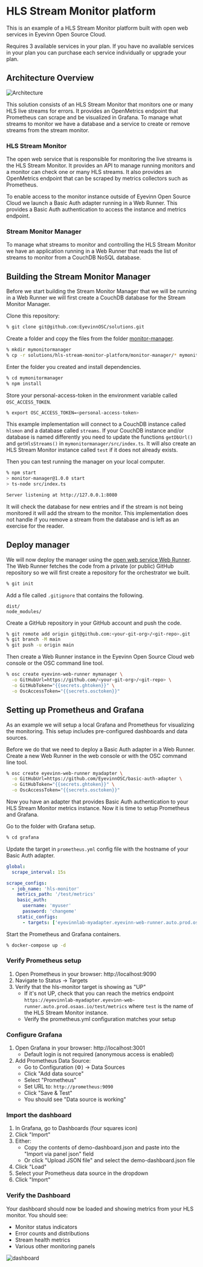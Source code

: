 # HLS Stream Monitor platform

This is an example of a HLS Stream Monitor platform built with open web services in Eyevinn Open Source Cloud.

Requires 3 available services in your plan. If you have no available services in your plan you can purchase each service individually or upgrade your plan.

## Architecture Overview

![Architecture](architecture.png)

This solution consists of an HLS Stream Monitor that monitors one or many HLS live streams for errors. It provides an OpenMetrics endpoint that Prometheus can scrape and be visualized in Grafana. To manage what streams to monitor we have a database and a service to create or remove streams from the stream monitor.

### HLS Stream Monitor

The open web service that is responsible for monitoring the live streams is the HLS Stream Monitor. It provides an API to manage running monitors and a monitor can check one or many HLS streams. It also provides an OpenMetrics endpoint that can be scraped by metrics collectors such as Prometheus.

To enable access to the monitor instance outside of Eyevinn Open Source Cloud we launch a Basic Auth adapter running in a Web Runner. This provides a Basic Auth authentication to access the instance and metrics endpoint.

### Stream Monitor Manager

To manage what streams to monitor and controlling the HLS Stream Monitor we have an application running in a Web Runner that reads the list of streams to monitor from a CouchDB NoSQL database.

## Building the Stream Monitor Manager

Before we start building the Stream Monitor Manager that we will be running in a Web Runner we will first create a CouchDB database for the Stream Monitor Manager.

Clone this repository:

```bash
% git clone git@github.com:EyevinnOSC/solutions.git
```

Create a folder and copy the files from the folder [monitor-manager](monitor-manager/).

```bash
% mkdir mymonitormanager
% cp -r solutions/hls-stream-monitor-platform/monitor-manager/* mymonitormanager/
```

Enter the folder you created and install dependencies.

```bash
% cd mymonitormanager
% npm install
```

Store your personal-access-token in the environment variable called `OSC_ACCESS_TOKEN`.

```bash
% export OSC_ACCESS_TOKEN=<personal-access-token>
```

This example implementation will connect to a CouchDB instance called `hlsmon` and a database called `streams`. If your CouchDB instance and/or database is named differently you need to update the functions `getDbUrl()` and `getHlsStreams()` in `mymonitormanager/src/index.ts`. It will also create an HLS Stream Monitor instance called `test` if it does not already exists.

Then you can test running the manager on your local computer.

```bash
% npm start
> monitor-manager@1.0.0 start
> ts-node src/index.ts

Server listening at http://127.0.0.1:8080
```

It will check the database for new entries and if the stream is not being monitored it will add the stream to the monitor. This implementation does not handle if you remove a stream from the database and is left as an exercise for the reader.

## Deploy manager

We will now deploy the manager using the [open web service Web Runner](https://app.osaas.io/dashboard/service/eyevinn-web-runner). The Web Runner
fetches the code from a private (or public) GitHub repository so we will first create
a repository for the orchestrator we built.

```bash
% git init
```

Add a file called `.gitignore` that contains the following.

```
dist/
node_modules/
```

Create a GitHub repository in your GitHub account and push the code. 

```bash
% git remote add origin git@github.com:<your-git-org>/<git-repo>.git
% git branch -M main
% git push -u origin main
```

Then create a Web Runner instance in the Eyevinn Open Source Cloud web console or the OSC command line tool.

```bash
% osc create eyevinn-web-runner mymanager \
  -o GitHubUrl=https://github.com/<your-git-org>/<git-repo> \
  -o GitHubToken="{{secrets.ghtoken}}" \
  -o OscAccessToken="{{secrets.osctoken}}"
```


## Setting up Prometheus and Grafana

As an example we will setup a local Grafana and Prometheus for visualizing the monitoring. This setup includes pre-configured dashboards and data sources.

Before we do that we need to deploy a Basic Auth adapter in a Web Runner. Create a new Web Runner in the web console or with the OSC command line tool.

```bash
% osc create eyevinn-web-runner myadapter \
  -o GitHubUrl=https://github.com/EyevinnOSC/basic-auth-adapter \
  -o GitHubToken="{{secrets.ghtoken}}" \
  -o OscAccessToken="{{secrets.osctoken}}"
```

Now you have an adapter that provides Basic Auth authentication to your HLS Stream Monitor metrics instance. Now it is time to setup Prometheus and Grafana.

Go to the folder with Grafana setup.

```bash
% cd grafana
```

Update the target in `prometheus.yml` config file with the hostname of your Basic Auth adapter.

```yaml
global:
  scrape_interval: 15s

scrape_configs:
  - job_name: 'hls-monitor'
    metrics_path: '/test/metrics'
    basic_auth:
      username: 'myuser'
      password: 'changeme'
    static_configs:
      - targets: ['eyevinnlab-myadapter.eyevinn-web-runner.auto.prod.osaas.io']

```

Start the Prometheus and Grafana containers.

```bash
% docker-compose up -d
```

### Verify Prometheus setup

1. Open Prometheus in your browser: http://localhost:9090
2. Navigate to Status -> Targets
3. Verify that the hls-monitor target is showing as "UP"
   - If it's not UP, check that you can reach the metrics endpoint `https://eyevinnlab-myadapter.eyevinn-web-runner.auto.prod.osaas.io/test/metrics` where `test` is the name of the HLS Stream Monitor instance.
   - Verify the prometheus.yml configuration matches your setup

### Configure Grafana

1. Open Grafana in your browser: http://localhost:3001
   - Default login is not required (anonymous access is enabled)
2. Add Prometheus Data Source:
   - Go to Configuration (⚙️) -> Data Sources
   - Click "Add data source"
   - Select "Prometheus"
   - Set URL to: `http://prometheus:9090`
   - Click "Save & Test"
   - You should see "Data source is working"

### Import the dashboard

1. In Grafana, go to Dashboards (four squares icon)
2. Click "Import"
3. Either:
   - Copy the contents of demo-dashboard.json and paste into the "Import via panel json" field
   - Or click "Upload JSON file" and select the demo-dashboard.json file
4. Click "Load"
5. Select your Prometheus data source in the dropdown
6. Click "Import"

### Verify the Dashboard

Your dashboard should now be loaded and showing metrics from your HLS monitor. You should see:

- Monitor status indicators
- Error counts and distributions
- Stream health metrics
- Various other monitoring panels

![dashboard](dashboard.png)